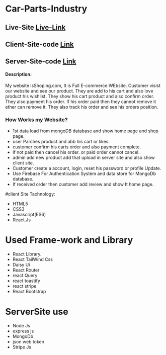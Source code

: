 # Car-Parts-Industry

## Live-Site [Live-Link](https://shopping-early.web.app/)
## Client-Site-code [Link](https://github.com/Shoping.com)
## Server-Site-code [Link]([https://github.com/](https://github.com/Abdur-Rahman-Argon/shoping-server))



#### Description:

My website isShoping.com, It is Full E-commerce WEbsite. Customer visist our website and see our product. They are add to his cart and also love product his wishlist. They show his cart product and also confirm order. They also payment his order. If his order paid then they cannot remove it ether can remove it. They also track his order and see his orders position.

### How Works my Website?
- 1st data load from mongoDB database and  show home page and shop page.
- user Parches product and  abb his cart or likes.
- customer confirm his carts order and also payment complete.
- if not paid then cancel his order. or paid order cannot cancel.
- admin add new product add that upload in  server site and also show client site.
- Customer create a account, login, reset his password or profile Update.
- Use Firebase For Authentication System and data store for MongoDb database.
- If received order then customer add review and show It home page.

#client Site Tachnology:
- HTML5
- CSS3
- Javascript(ES6)
- React.Js

# Used Frame-work and Library
- React Library.
- React TailWind Css
- Daisy Ui
- React Router
- react Query
- react toastify
- react stripe
- React Bootstrap

# ServerSite use
- Node Js
- express js
- MongoDb
- json web token
- Stripe Js

